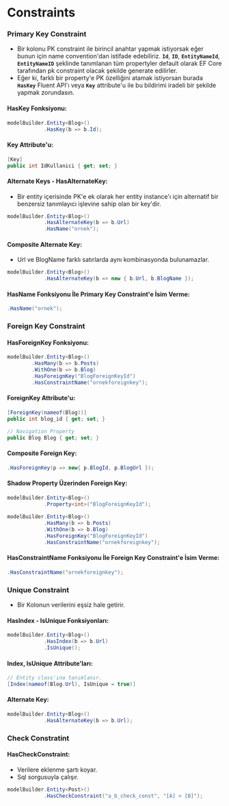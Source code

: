 ﻿# Constraints

### Primary Key Constraint

- Bir kolonu PK constraint ile birincil anahtar yapmak istiyorsak eğer bunun için name convention'dan istifade edebiliriz. **`Id`**, **`ID`**, **`EntityNameId`**, **`EntityNameID`** şeklinde tanımlanan tüm propertyler default olarak EF Core tarafından pk constraint olacak şekilde generate edilirler.
- Eğer ki, farklı bir property'e PK özelliğini atamak istiyorsan burada **`HasKey`** Fluent API'ı veya **`Key`** attribute'u ile bu bildirimi iradeli bir şekilde yapmak zorundasın.

#### HasKey Fonksiyonu:
```csharp
modelBuilder.Entity<Blog>()
            .HasKey(b => b.Id);
```
#### Key Attribute'u:
```csharp
[Key]
public int IdKullanici { get; set; } 
```
#### Alternate Keys - HasAlternateKey:
- Bir entity içerisinde PK'e ek olarak her entity instance'ı için alternatif bir benzersiz tanımlayıcı işlevine sahip olan bir key'dir.

```csharp
modelBuilder.Entity<Blog>()   
			.HasAlternateKey(b => b.Url)
			.HasName("ornek");
```
#### Composite Alternate Key:
- Url ve BlogName farklı satırlarda aynı kombinasyonda bulunamazlar.
```csharp
modelBuilder.Entity<Blog>()   
			.HasAlternateKey(b => new { b.Url, b.BlogName });
```

#### HasName Fonksiyonu İle Primary Key Constraint'e İsim Verme:
```csharp
.HasName("ornek");
```

### Foreign Key Constraint

#### HasForeignKey Fonksiyonu:
```csharp
modelBuilder.Entity<Blog>()
        .HasMany(b => b.Posts)
        .WithOne(b => b.Blog)
        .HasForeignKey("BlogForeignKeyId")
        .HasConstraintName("ornekforeignkey");
```
#### ForeignKey Attribute'u:
```csharp
[ForeignKey(nameof(Blog))]
public int blog_id { get; set; }

// Navigation Property
public Blog Blog { get; set; }
```

#### Composite Foreign Key:
```csharp
.HasForeignKey(p => new{ p.BlogId, p.BlogUrl });
```

#### Shadow Property Üzerinden Foreign Key:
```csharp
modelBuilder.Entity<Blog>()
            .Property<int>("BlogForeignKeyId");
            
modelBuilder.Entity<Blog>()
            .HasMany(b => b.Posts)
            .WithOne(b => b.Blog)
            .HasForeignKey("BlogForeignKeyId")
            .HasConstraintName("ornekforeignkey");
```


#### HasConstraintName Fonksiyonu İle Foreign Key Constraint'e İsim Verme:
```csharp
.HasConstraintName("ornekforeignkey");
```

### Unique Constraint
- Bir Kolonun verilerini eşsiz hale getirir.

#### HasIndex - IsUnique Fonksiyonları:
```csharp
modelBuilder.Entity<Blog>()
            .HasIndex(b => b.Url)
            .IsUnique();
```

#### Index, IsUnique Attribute'ları:
```csharp
// Entity class'ına tanımlanır.
[Index(nameof(Blog.Url), IsUnique = true)]
```

#### Alternate Key:
```csharp
modelBuilder.Entity<Blog>()
            .HasAlternateKey(b => b.Url);
```

### Check Constratint

#### HasCheckConstraint:
- Verilere eklenme şartı koyar.
- Sql sorgusuyla çalışır.
```csharp
modelBuilder.Entity<Post>()
            .HasCheckConstraint("a_b_check_const", "[A] > [B]");
```

